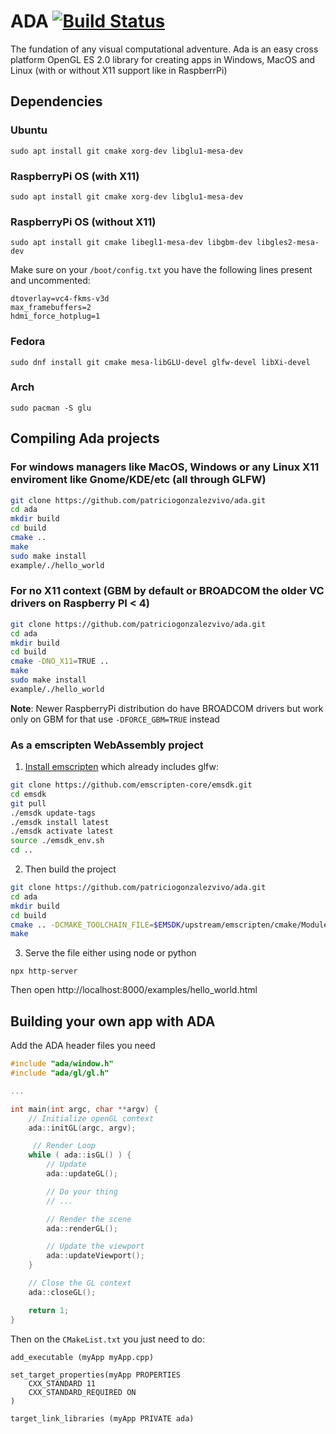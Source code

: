 # ADA [![Build Status](https://travis-ci.org/patriciogonzalezvivo/ada.svg?branch=master)](https://travis-ci.org/patriciogonzalezvivo/ada)


The fundation of any visual computational adventure. 
Ada is an easy cross platform OpenGL ES 2.0 library for creating apps in Windows, MacOS and Linux (with or without X11 support like in RaspberrPi)

## Dependencies


### Ubuntu 

```
sudo apt install git cmake xorg-dev libglu1-mesa-dev
```

### RaspberryPi OS (with X11)

```
sudo apt install git cmake xorg-dev libglu1-mesa-dev
```

### RaspberryPi OS (without X11)

```
sudo apt install git cmake libegl1-mesa-dev libgbm-dev libgles2-mesa-dev
```

Make sure on your `/boot/config.txt` you have the following lines present and uncommented:

```
dtoverlay=vc4-fkms-v3d
max_framebuffers=2
hdmi_force_hotplug=1
```

### Fedora

```
sudo dnf install git cmake mesa-libGLU-devel glfw-devel libXi-devel
```

### Arch 

```
sudo pacman -S glu
```

## Compiling Ada projects

### For windows managers like MacOS, Windows or any Linux X11 enviroment like Gnome/KDE/etc (all through GLFW) 

```bash
git clone https://github.com/patriciogonzalezvivo/ada.git
cd ada
mkdir build
cd build
cmake ..
make
sudo make install
example/./hello_world
```

### For no X11 context (GBM by default or BROADCOM the older VC drivers on Raspberry PI < 4)

```bash
git clone https://github.com/patriciogonzalezvivo/ada.git
cd ada
mkdir build
cd build
cmake -DNO_X11=TRUE ..
make
sudo make install
example/./hello_world
```

**Note**: Newer RaspberryPi distribution do have BROADCOM drivers but work only on GBM for that use `-DFORCE_GBM=TRUE` instead

### As a emscripten WebAssembly project

1. [Install emscripten](https://emscripten.org/docs/getting_started/downloads.html#installation-instructions) which already includes glfw: 
```sh
git clone https://github.com/emscripten-core/emsdk.git
cd emsdk
git pull
./emsdk update-tags
./emsdk install latest
./emsdk activate latest
source ./emsdk_env.sh
cd ..
```

2. Then build the project
```sh
git clone https://github.com/patriciogonzalezvivo/ada.git
cd ada
mkdir build
cd build
cmake .. -DCMAKE_TOOLCHAIN_FILE=$EMSDK/upstream/emscripten/cmake/Modules/Platform/Emscripten.cmake
make
```

3. Serve the file either using node or python
```
npx http-server
```
Then open http://localhost:8000/examples/hello_world.html



## Building your own app with ADA


Add the ADA header files you need

```c++
#include "ada/window.h"
#include "ada/gl/gl.h"

...

int main(int argc, char **argv) {
    // Initialize openGL context
    ada::initGL(argc, argv);

     // Render Loop
    while ( ada::isGL() ) {
        // Update
        ada::updateGL();

        // Do your thing
        // ...

        // Render the scene
        ada::renderGL();

        // Update the viewport
        ada::updateViewport();
    }

    // Close the GL context
    ada::closeGL();

    return 1;
}

```

Then on the `CMakeList.txt` you just need to do:

```
add_executable (myApp myApp.cpp)

set_target_properties(myApp PROPERTIES
    CXX_STANDARD 11
    CXX_STANDARD_REQUIRED ON
)

target_link_libraries (myApp PRIVATE ada)
```


